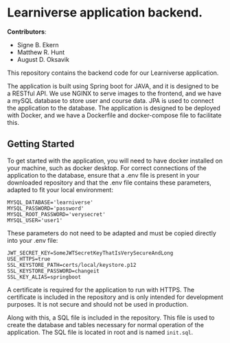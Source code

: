 # Learniverse application backend.

**Contributors**:
- Signe B. Ekern <br>
- Matthew R. Hunt
- August D. Oksavik

This repository contains the backend code for our Learniverse application.

The application is built using Spring boot for JAVA, and it is designed to be a RESTful API. We use NGINX to serve
images to the frontend, and we have a mySQL database to store user and course data. JPA is used to connect the
application to the database. The application is designed to be deployed with Docker, and we have a Dockerfile and 
docker-compose file to facilitate this.

## Getting Started
To get started with the application, you will need to have docker installed on your machine, such as docker desktop.
For correct connections of the application to the database, ensure that a .env file is present in your downloaded
repository and that the .env file contains these parameters, adapted to fit your local environment:

```
MYSQL_DATABASE='learniverse'
MYSQL_PASSWORD='password'
MYSQL_ROOT_PASSWORD='verysecret'
MYSQL_USER='user1'
```
These parameters do not need to be adapted and must be copied directly into your .env file:
```
JWT_SECRET_KEY=SomeJWTSecretKeyThatIsVerySecureAndLong
USE_HTTPS=true
SSL_KEYSTORE_PATH=certs/local/keystore.p12
SSL_KEYSTORE_PASSWORD=changeit
SSL_KEY_ALIAS=springboot
````
A certificate is required for the application to run with HTTPS. The certificate is included in the repository
and is only intended for development purposes. It is not secure and should not be used in production.

Along with this, a SQL file is included in the repository. This file is used to create the database and tables necessary
for normal operation of the application. The SQL file is located in root and is named `init.sql`. 